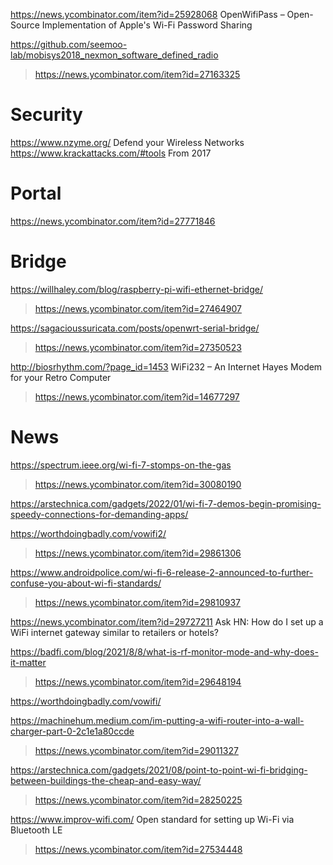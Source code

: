 https://news.ycombinator.com/item?id=25928068 OpenWifiPass – Open-Source Implementation of Apple's Wi-Fi Password Sharing

https://github.com/seemoo-lab/mobisys2018_nexmon_software_defined_radio
> https://news.ycombinator.com/item?id=27163325

# Security
https://www.nzyme.org/ Defend your Wireless Networks
https://www.krackattacks.com/#tools From 2017

# Portal
https://news.ycombinator.com/item?id=27771846

# Bridge
https://willhaley.com/blog/raspberry-pi-wifi-ethernet-bridge/
> https://news.ycombinator.com/item?id=27464907

https://sagacioussuricata.com/posts/openwrt-serial-bridge/
> https://news.ycombinator.com/item?id=27350523

http://biosrhythm.com/?page_id=1453 WiFi232 – An Internet Hayes Modem for your Retro Computer
> https://news.ycombinator.com/item?id=14677297

# News
https://spectrum.ieee.org/wi-fi-7-stomps-on-the-gas
> https://news.ycombinator.com/item?id=30080190

https://arstechnica.com/gadgets/2022/01/wi-fi-7-demos-begin-promising-speedy-connections-for-demanding-apps/

https://worthdoingbadly.com/vowifi2/
> https://news.ycombinator.com/item?id=29861306

https://www.androidpolice.com/wi-fi-6-release-2-announced-to-further-confuse-you-about-wi-fi-standards/
> https://news.ycombinator.com/item?id=29810937

https://news.ycombinator.com/item?id=29727211 Ask HN: How do I set up a WiFi internet gateway similar to retailers or hotels?

https://badfi.com/blog/2021/8/8/what-is-rf-monitor-mode-and-why-does-it-matter
> https://news.ycombinator.com/item?id=29648194

https://worthdoingbadly.com/vowifi/

https://machinehum.medium.com/im-putting-a-wifi-router-into-a-wall-charger-part-0-2c1e1a80ccde
> https://news.ycombinator.com/item?id=29011327

https://arstechnica.com/gadgets/2021/08/point-to-point-wi-fi-bridging-between-buildings-the-cheap-and-easy-way/
> https://news.ycombinator.com/item?id=28250225

https://www.improv-wifi.com/ Open standard for setting up Wi-Fi via Bluetooth LE
> https://news.ycombinator.com/item?id=27534448



